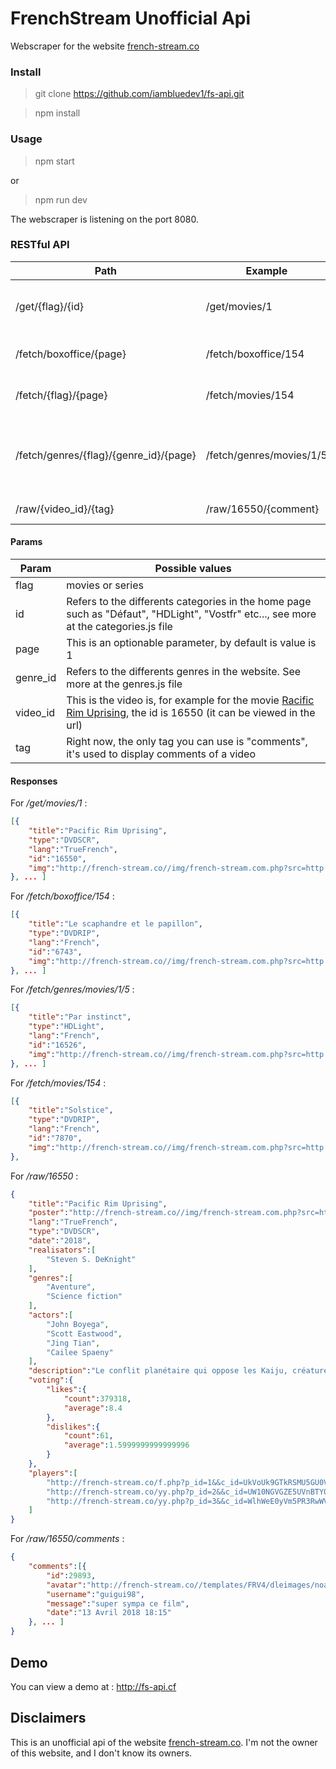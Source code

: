 # FrenchStream Unofficial Api

Webscraper for the website [french-stream.co](http://french-stream.co/)

### Install
> git clone https://github.com/iambluedev1/fs-api.git

> npm install

### Usage
> npm start

or

> npm run dev

The webscraper is listening on the port 8080.

### RESTful API

|  Path | Example | Description
| ------------ | ------------ | ------------ |
| /get/{flag}/{id}  |  /get/movies/1  | Get Items displayed in the home page |
| /fetch/boxoffice/{page}  |  /fetch/boxoffice/154  | Get Items stored in the box-office |
| /fetch/{flag}/{page}  |  /fetch/movies/154  | Get Items indicated as flag type|
| /fetch/genres/{flag}/{genre_id}/{page}  |  /fetch/genres/movies/1/5  | Return a list of items corresponding to a specific genre and flag values
| /raw/{video_id}/{tag}  |  /raw/16550/{comment}  | Get datas of a video

#### Params

|  Param  | Possible values |
| ------------ | ------------ |
| flag  | movies or series  |
| id  | Refers to the differents categories in the home page such as "Défaut", "HDLight", "Vostfr" etc..., see more at the categories.js file |
| page  | This is an optionable parameter, by default is value is 1  |
| genre_id  | Refers to the differents genres in the website. See more at the genres.js file|
| video_id  | This is the video is, for example for the movie [Racific Rim Uprising](http://french-stream.co/16550-pacific-rim-uprising.html), the id is 16550 (it can be viewed in the url) |
| tag  |  Right now, the only tag you can use is "comments", it's used to display comments of a video  |

#### Responses

For */get/movies/1* :
```json
[{
	"title":"Pacific Rim Uprising",
	"type":"DVDSCR",
	"lang":"TrueFrench",
	"id":"16550",
	"img":"http://french-stream.co//img/french-stream.com.php?src=http://fr.web.img6.acsta.net/c_215_290/pictures/18/01/24/17/09/1857016.jpg&w=190&h=260"
}, ... ]
```
For */fetch/boxoffice/154* :
```json
[{
	"title":"Le scaphandre et le papillon",
	"type":"DVDRIP",
	"lang":"French",
	"id":"6743",
	"img":"http://french-stream.co//img/french-stream.com.php?src=http://fr.web.img5.acsta.net/r_1200_1600/medias/nmedia/18/63/78/45/18765089.jpg&w=190&h=260"
}, ... ]
````

For */fetch/genres/movies/1/5* :
```json
[{
	"title":"Par instinct",
	"type":"HDLight",
	"lang":"French",
	"id":"16526",
	"img":"http://french-stream.co//img/french-stream.com.php?src=http://fr.web.img6.acsta.net/c_215_290/pictures/17/09/11/17/25/3174750.jpg&w=190&h=260"
}, ... ]
```

For */fetch/movies/154* :
```json
[{
	"title":"Solstice",
	"type":"DVDRIP",
	"lang":"French",
	"id":"7870",
	"img":"http://french-stream.co//img/french-stream.com.php?src=http://fr.web.img6.acsta.net/r_1200_1600/medias/nmedia/18/71/31/28/19131371.jpg&w=190&h=260"
},
```

For */raw/16550* :
```json
{
	"title":"Pacific Rim Uprising",
	"poster":"http://french-stream.co//img/french-stream.com.php?src=http://fr.web.img6.acsta.net/c_215_290/pictures/18/01/24/17/09/1857016.jpg&w=190&h=260",
	"lang":"TrueFrench",
	"type":"DVDSCR",
	"date":"2018",
	"realisators":[
		"Steven S. DeKnight"
	],
	"genres":[
		"Aventure",
		"Science fiction"
	],
	"actors":[
		"John Boyega",
		"Scott Eastwood",
		"Jing Tian",
		"Cailee Spaeny"
	],
	"description":"Le conflit planétaire qui oppose les Kaiju, créatures extraterrestres, aux Jaegers, robots géants pilotés par des humains, nétait que la première vague dune attaque massive contre lHumanité.Jake Pentecost, un jeune pilote de Jaeger prometteur dont le célèbre père a sacrifié sa vie pour sauver lHumanité des monstrueux Kaiju a depuis abandonné son entraînement et sest retrouvé pris dans lengrenage du milieu criminel.Mais lorsquune menace, encore plus irrésistible que la précédente, se répand dans les villes et met le monde à feu et à sang, Jake obtient une dernière chance de perpétuer la légende de son père aux côtés de sa sur, Mako Mori  qui guide une courageuse génération de pilotes ayant grandi dans lombre de la guerre. Alors quils sont en quête de justice pour leurs camarades tombés au combat, leur unique espoir est de sallier dans un soulèvement général contre la menace des Kaiju.Jake est rejoint par son rival, le talentueux pilote Lambert et par Amara, une hackeuse de Jaeger âgée de 15 ans, les héros du Corps de Défense du Pan Pacific devenant la seule famille qui lui reste.Salliant pour devenir la plus grande force de défense que la Terre nait jamais connue, ils vont paver un chemin vers une extraordinaire nouvelle aventure.",
	"voting":{
		"likes":{
			"count":379318,
			"average":8.4
		},
		"dislikes":{
			"count":61,
			"average":1.5999999999999996
		}
	},
	"players":[
		"http://french-stream.co/f.php?p_id=1&&c_id=UkVoUk9GTkRSMU5GU0V4S0xtaDBiV3c9",
		"http://french-stream.co/yy.php?p_id=2&&c_id=UW10NGVGZE5UVnBTY0VrPQ==",
		"http://french-stream.co/yy.php?p_id=3&&c_id=WlhWeE0yVm5PR3RwWVdndw=="
	]
}
```

For */raw/16550/comments* :
```json
{
	"comments":[{
		"id":29893,
		"avatar":"http://french-stream.co//templates/FRV4/dleimages/noavatar.png",
		"username":"guigui98",
		"message":"super sympa ce film",
		"date":"13 Avril 2018 18:15"
	}, ... ]
}
```

## Demo

You can view a demo at : http://fs-api.cf

## Disclaimers

This is an unofficial api of the website [french-stream.co](http://french-stream.co/). I'm not the owner of this website, and I don't know its owners.